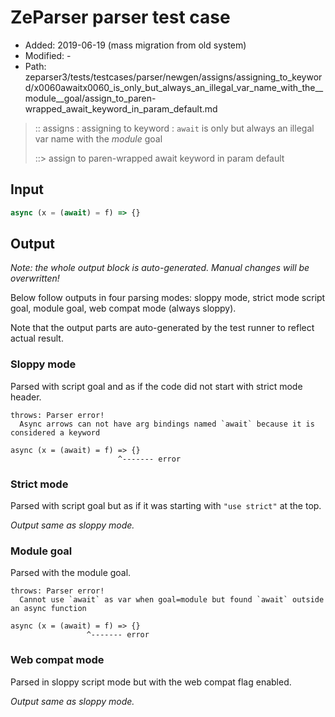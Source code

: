 # ZeParser parser test case

- Added: 2019-06-19 (mass migration from old system)
- Modified: -
- Path: zeparser3/tests/testcases/parser/newgen/assigns/assigning_to_keyword/x0060awaitx0060_is_only_but_always_an_illegal_var_name_with_the__module__goal/assign_to_paren-wrapped_await_keyword_in_param_default.md

> :: assigns : assigning to keyword : `await` is only but always an illegal var name with the _module_ goal
>
> ::> assign to paren-wrapped await keyword in param default

## Input

`````js
async (x = (await) = f) => {}
`````

## Output

_Note: the whole output block is auto-generated. Manual changes will be overwritten!_

Below follow outputs in four parsing modes: sloppy mode, strict mode script goal, module goal, web compat mode (always sloppy).

Note that the output parts are auto-generated by the test runner to reflect actual result.

### Sloppy mode

Parsed with script goal and as if the code did not start with strict mode header.

`````
throws: Parser error!
  Async arrows can not have arg bindings named `await` because it is considered a keyword

async (x = (await) = f) => {}
                        ^------- error
`````

### Strict mode

Parsed with script goal but as if it was starting with `"use strict"` at the top.

_Output same as sloppy mode._

### Module goal

Parsed with the module goal.

`````
throws: Parser error!
  Cannot use `await` as var when goal=module but found `await` outside an async function

async (x = (await) = f) => {}
                 ^------- error
`````


### Web compat mode

Parsed in sloppy script mode but with the web compat flag enabled.

_Output same as sloppy mode._
